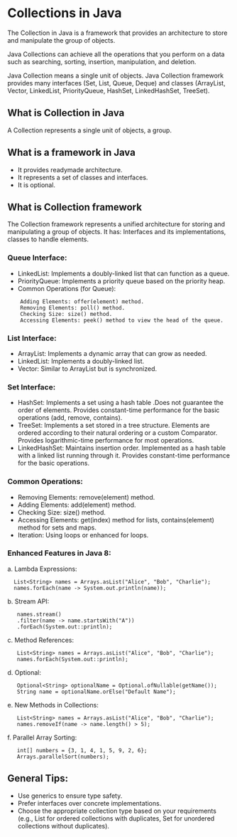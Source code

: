 # Collections in Java
The Collection in Java is a framework that provides an architecture to store and manipulate the group of objects.

Java Collections can achieve all the operations that you perform on a data such as searching, sorting, insertion, manipulation, and deletion.

Java Collection means a single unit of objects. Java Collection framework provides many interfaces (Set, List, Queue, Deque) and classes (ArrayList, Vector, LinkedList, PriorityQueue, HashSet, LinkedHashSet, TreeSet).

## What is Collection in Java
A Collection represents a single unit of objects, a group.

## What is a framework in Java
- It provides readymade architecture.
- It represents a set of classes and interfaces.
- It is optional.
## What is Collection framework
The Collection framework represents a unified architecture for storing and manipulating a group of objects. It has:
Interfaces and its implementations, classes to handle elements.
### Queue Interface:
- LinkedList: Implements a doubly-linked list that can function as a queue.
- PriorityQueue: Implements a priority queue based on the priority heap.
- Common Operations (for Queue):
```  
    Adding Elements: offer(element) method.
    Removing Elements: poll() method.
    Checking Size: size() method.
    Accessing Elements: peek() method to view the head of the queue.
```
### List Interface:
- ArrayList: Implements a dynamic array that can grow as needed.
- LinkedList: Implements a doubly-linked list.
- Vector: Similar to ArrayList but is synchronized.
  
### Set Interface:
- HashSet: Implements a set using a hash table .Does not guarantee the order of elements.
Provides constant-time performance for the basic operations (add, remove, contains).
- TreeSet: Implements a set stored in a tree structure. Elements are ordered according to their natural ordering or a custom Comparator.
Provides logarithmic-time performance for most operations.
- LinkedHashSet: Maintains insertion order. Implemented as a hash table with a linked list running through it.
Provides constant-time performance for the basic operations.

### Common Operations:
- Removing Elements: remove(element) method.
- Adding Elements: add(element) method.
- Checking Size: size() method.
- Accessing Elements: get(index) method for lists, contains(element) method for sets and maps.
- Iteration: Using loops or enhanced for loops.
### Enhanced Features in Java 8:
   a. Lambda Expressions:
 ```
   List<String> names = Arrays.asList("Alice", "Bob", "Charlie");
   names.forEach(name -> System.out.println(name));
 ```
   b. Stream API:
```   List<String> names = Arrays.asList("Alice", "Bob", "Charlie");
   names.stream()
   .filter(name -> name.startsWith("A"))
   .forEach(System.out::println);
```
   c. Method References:
```
   List<String> names = Arrays.asList("Alice", "Bob", "Charlie");
   names.forEach(System.out::println);
```
   d. Optional:
```
   Optional<String> optionalName = Optional.ofNullable(getName());
   String name = optionalName.orElse("Default Name");
```
   e. New Methods in Collections:
```
   List<String> names = Arrays.asList("Alice", "Bob", "Charlie");
   names.removeIf(name -> name.length() > 5);
```
   f. Parallel Array Sorting:
```
   int[] numbers = {3, 1, 4, 1, 5, 9, 2, 6};
   Arrays.parallelSort(numbers); 
```
## General Tips:
- Use generics to ensure type safety.
- Prefer interfaces over concrete implementations.
- Choose the appropriate collection type based on your requirements (e.g., List for ordered collections with duplicates, Set for unordered collections without duplicates).